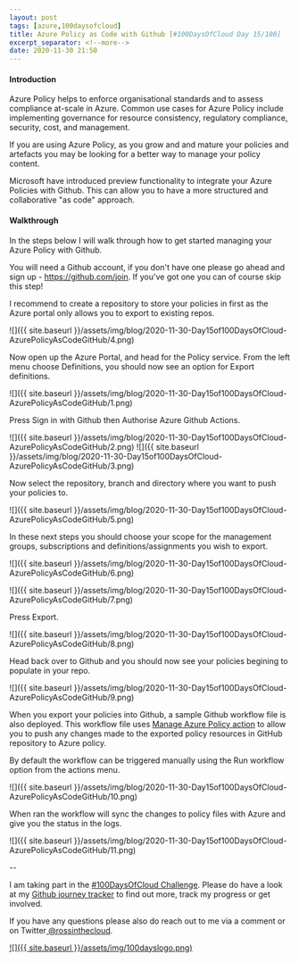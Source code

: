 ```yaml
---
layout: post
tags: [azure,100daysofcloud]
title: Azure Policy as Code with Github [#100DaysOfCloud Day 15/100] 
excerpt_separator: <!--more-->
date: 2020-11-30 21:50
---
```

#### Introduction
Azure Policy helps to enforce organisational standards and to assess compliance at-scale in Azure. Common use cases for Azure Policy include implementing governance for resource consistency, regulatory compliance, security, cost, and management.

If you are using Azure Policy, as you grow and and mature your policies and artefacts you may be looking for a better way to manage your policy content. 

Microsoft have introduced preview functionality to integrate your Azure Policies with Github. This can allow you to have a more structured and collaborative "as code" approach.

#### Walkthrough
In the steps below I will walk through how to get started managing your Azure Policy with Github.

You will need a Github account, if you don't have one please go ahead and sign up - <a href="https://github.com/join" target="_blank">https://github.com/join</a>. If you've got one you can of course skip this step!

I recommend to create a repository to store your policies in first as the Azure portal only allows you to export to existing repos.

![]({{ site.baseurl }}/assets/img/blog/2020-11-30-Day15of100DaysOfCloud-AzurePolicyAsCodeGitHub/4.png)

Now open up the Azure Portal, and head for the Policy service. From the left menu choose Definitions, you should now see an option for Export definitions.

![]({{ site.baseurl }}/assets/img/blog/2020-11-30-Day15of100DaysOfCloud-AzurePolicyAsCodeGitHub/1.png)

Press Sign in with Github then Authorise Azure Github Actions.

![]({{ site.baseurl }}/assets/img/blog/2020-11-30-Day15of100DaysOfCloud-AzurePolicyAsCodeGitHub/2.png)
![]({{ site.baseurl }}/assets/img/blog/2020-11-30-Day15of100DaysOfCloud-AzurePolicyAsCodeGitHub/3.png)

Now select the repository, branch and directory where you want to push your policies to.

![]({{ site.baseurl }}/assets/img/blog/2020-11-30-Day15of100DaysOfCloud-AzurePolicyAsCodeGitHub/5.png)

In these next steps you should choose your scope for the management groups, subscriptions and definitions/assignments you wish to export.

![]({{ site.baseurl }}/assets/img/blog/2020-11-30-Day15of100DaysOfCloud-AzurePolicyAsCodeGitHub/6.png)

![]({{ site.baseurl }}/assets/img/blog/2020-11-30-Day15of100DaysOfCloud-AzurePolicyAsCodeGitHub/7.png)

Press Export.

![]({{ site.baseurl }}/assets/img/blog/2020-11-30-Day15of100DaysOfCloud-AzurePolicyAsCodeGitHub/8.png)

Head back over to Github and you should now see your policies begining to populate in your repo.

![]({{ site.baseurl }}/assets/img/blog/2020-11-30-Day15of100DaysOfCloud-AzurePolicyAsCodeGitHub/9.png)

When you export your policies into Github, a sample Github workflow file is also deployed. This workflow file uses <a href="https://github.com/marketplace/actions/manage-azure-policy" target="_blank">Manage Azure Policy action</a> to allow you to push any changes made to the exported policy resources in GitHub repository to Azure policy.

By default the workflow can be triggered manually using the Run workflow option from the actions menu.

![]({{ site.baseurl }}/assets/img/blog/2020-11-30-Day15of100DaysOfCloud-AzurePolicyAsCodeGitHub/10.png)

When ran the workflow will sync the changes to policy files with Azure and give you the status in the logs.

![]({{ site.baseurl }}/assets/img/blog/2020-11-30-Day15of100DaysOfCloud-AzurePolicyAsCodeGitHub/11.png)


--

I am taking part in the <a href="https://100daysofcloud.com/" target="_blank">#100DaysOfCloud Challenge</a>. Please do have a look at my <a href="https://github.com/rossinthecloud/100DaysOfCloud" target="_blank">Github journey tracker</a> to find out more, track my progress or get involved.

If you have any questions please also do reach out to me via a comment or on Twitter<a href="https://www.twitter.com/rossinthecloud" target="_blank"> @rossinthecloud</a>.

<a href="https://github.com/rossinthecloud/100DaysOfCloud" target="_blank">![]({{ site.baseurl }}/assets/img/100dayslogo.png)</a>

